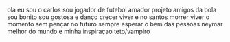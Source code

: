 ola eu sou o carlos 
sou jogador de futebol amador projeto amigos da bola
sou bonito sou gostosa e danço
crecer viver e no santos morrer
viver o momento sem pençar no futuro
sempre esperar o bem das pessoas 
neymar melhor do mundo e minha inspiraçao
teto/vampiro

